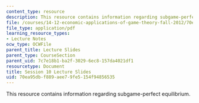 ```yaml
---
content_type: resource
description: This resource contains information regarding subgame-perfect equilibrium.
file: /courses/14-12-economic-applications-of-game-theory-fall-2012/70ea95dbf889aee79fe5154f94856535_MIT14_12F12_slides10.pdf
file_type: application/pdf
learning_resource_types:
- Lecture Notes
ocw_type: OCWFile
parent_title: Lecture Slides
parent_type: CourseSection
parent_uid: 7c7e18b1-ba2f-3029-6ec8-157da4021df1
resourcetype: Document
title: Session 10 Lecture Slides
uid: 70ea95db-f889-aee7-9fe5-154f94856535
---
```

This resource contains information regarding subgame-perfect equilibrium.


